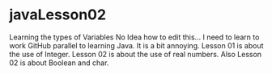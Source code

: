 # javaLesson02
Learning the types of Variables
No Idea how to edit this...
I need to learn to work GitHub parallel to learning Java.
It is a bit annoying.
Lesson 01 is about the use of Integer.
Lesson 02 is about the use of real numbers.
Also Lesson 02 is about Boolean and char.